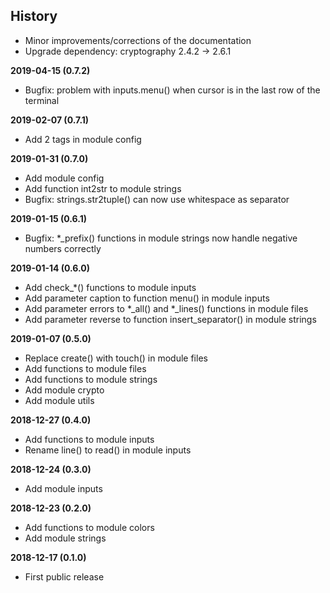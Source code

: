 History
-------

 - Minor improvements/corrections of the documentation
 - Upgrade dependency: cryptography 2.4.2 -> 2.6.1

**2019-04-15 (0.7.2)**
 - Bugfix: problem with inputs.menu() when cursor is in the last row
   of the terminal

**2019-02-07 (0.7.1)**
 - Add 2 tags in module config

**2019-01-31 (0.7.0)**
 - Add module config
 - Add function int2str to module strings
 - Bugfix: strings.str2tuple() can now use whitespace as separator

**2019-01-15 (0.6.1)**
 - Bugfix: \*_prefix() functions in module strings now handle negative
   numbers correctly

**2019-01-14 (0.6.0)**
 - Add check_*() functions to module inputs
 - Add parameter caption to function menu() in module inputs
 - Add parameter errors to \*_all() and \*_lines() functions in module files
 - Add parameter reverse to function insert_separator() in module strings

**2019-01-07 (0.5.0)**
 - Replace create() with touch() in module files
 - Add functions to module files
 - Add functions to module strings
 - Add module crypto
 - Add module utils

**2018-12-27 (0.4.0)**
 - Add functions to module inputs
 - Rename line() to read() in module inputs

**2018-12-24 (0.3.0)**
 - Add module inputs

**2018-12-23 (0.2.0)**
 - Add functions to module colors
 - Add module strings

**2018-12-17 (0.1.0)**
 - First public release


